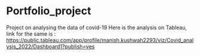 # Portfolio_project
Project on analysing the data of covid-19
Here is the analysis on Tableau,
link for the same is : https://public.tableau.com/app/profile/manish.kushwah2293/viz/Covid_analysis_2022/Dashboard1?publish=yes
